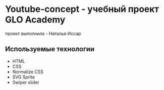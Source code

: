 # Youtube-concept - учебный проект GLO Academy
проект выполнила - Наталья Иссар

## Используемые технологии
- HTML
- CSS
- Normalize CSS
- SVG Sprite
- Swiper slider
